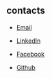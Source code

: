## contacts

- [Email](mailto:from_web@binaryc.at)

- [LinkedIn](https://www.linkedin.com/in/binarycat/)

- [Facebook](https://www.facebook.com/artur.rakhmatulin/)

- [Github](https://github.com/binarycat0)
